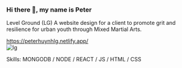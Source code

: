 ### Hi there 👋, my name is Peter

Level Ground (LG)
A website design for a client to promote grit and resilience for urban youth through Mixed Martial Arts.

https://peterhuynhlg.netlify.app/ <br/>
![lg](https://user-images.githubusercontent.com/112198288/197271813-31b9e770-c749-4ca4-adc6-ec704fbe66ef.png)

Skills: MONGODB / NODE / REACT / JS / HTML / CSS
